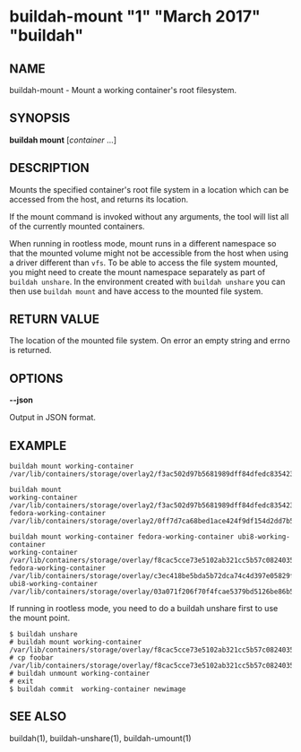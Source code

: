 # buildah-mount "1" "March 2017" "buildah"

## NAME
buildah\-mount - Mount a working container's root filesystem.

## SYNOPSIS
**buildah mount** [*container* ...]

## DESCRIPTION
Mounts the specified container's root file system in a location which can be
accessed from the host, and returns its location.

If the mount command is invoked without any arguments, the tool will list all of the currently mounted containers.

When running in rootless mode, mount runs in a different namespace so
that the mounted volume might not be accessible from the host when
using a driver different than `vfs`.  To be able to access the file
system mounted, you might need to create the mount namespace
separately as part of `buildah unshare`.  In the environment created
with `buildah unshare` you can then use `buildah mount` and have
access to the mounted file system.

## RETURN VALUE
The location of the mounted file system.  On error an empty string and errno is
returned.

## OPTIONS

**--json**

Output in JSON format.

## EXAMPLE

```
buildah mount working-container
/var/lib/containers/storage/overlay2/f3ac502d97b5681989dff84dfedc8354239bcecbdc2692f9a639f4e080a02364/merged
```

```
buildah mount
working-container /var/lib/containers/storage/overlay2/f3ac502d97b5681989dff84dfedc8354239bcecbdc2692f9a639f4e080a02364/merged
fedora-working-container /var/lib/containers/storage/overlay2/0ff7d7ca68bed1ace424f9df154d2dd7b5a125c19d887f17653cbcd5b6e30ba1/merged
```

```
buildah mount working-container fedora-working-container ubi8-working-container
working-container /var/lib/containers/storage/overlay/f8cac5cce73e5102ab321cc5b57c0824035b5cb82b6822e3c86ebaff69fefa9c/merged
fedora-working-container /var/lib/containers/storage/overlay/c3ec418be5bda5b72dca74c4d397e05829fe62ecd577dd7518b5f7fc1ca5f491/merged
ubi8-working-container /var/lib/containers/storage/overlay/03a071f206f70f4fcae5379bd5126be86b5352dc2a0c3449cd6fca01b77ea868/merged
```

If running in rootless mode, you need to do a buildah unshare first to use
the mount point.
```
$ buildah unshare
# buildah mount working-container
/var/lib/containers/storage/overlay/f8cac5cce73e5102ab321cc5b57c0824035b5cb82b6822e3c86ebaff69fefa9c/merged
# cp foobar  /var/lib/containers/storage/overlay/f8cac5cce73e5102ab321cc5b57c0824035b5cb82b6822e3c86ebaff69fefa9c/merged
# buildah unmount working-container
# exit
$ buildah commit  working-container newimage
```

## SEE ALSO
buildah(1), buildah-unshare(1), buildah-umount(1)
